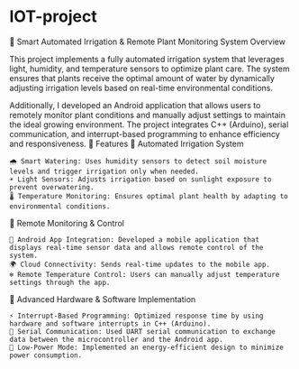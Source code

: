 # IOT-project
🌿 Smart Automated Irrigation & Remote Plant Monitoring System
Overview

This project implements a fully automated irrigation system that leverages light, humidity, and temperature sensors to optimize plant care. The system ensures that plants receive the optimal amount of water by dynamically adjusting irrigation levels based on real-time environmental conditions.

Additionally, I developed an Android application that allows users to remotely monitor plant conditions and manually adjust settings to maintain the ideal growing environment. The project integrates C++ (Arduino), serial communication, and interrupt-based programming to enhance efficiency and responsiveness.
🚀 Features
🔹 Automated Irrigation System

    🌧 Smart Watering: Uses humidity sensors to detect soil moisture levels and trigger irrigation only when needed.
    ☀️ Light Sensors: Adjusts irrigation based on sunlight exposure to prevent overwatering.
    🌡 Temperature Monitoring: Ensures optimal plant health by adapting to environmental conditions.

🔹 Remote Monitoring & Control

    📱 Android App Integration: Developed a mobile application that displays real-time sensor data and allows remote control of the system.
    🌍 Cloud Connectivity: Sends real-time updates to the mobile app.
    ❄️ Remote Temperature Control: Users can manually adjust temperature settings through the app.

🔹 Advanced Hardware & Software Implementation

    ⚡ Interrupt-Based Programming: Optimized response time by using hardware and software interrupts in C++ (Arduino).
    🔗 Serial Communication: Used UART serial communication to exchange data between the microcontroller and the Android app.
    🚀 Low-Power Mode: Implemented an energy-efficient design to minimize power consumption.
